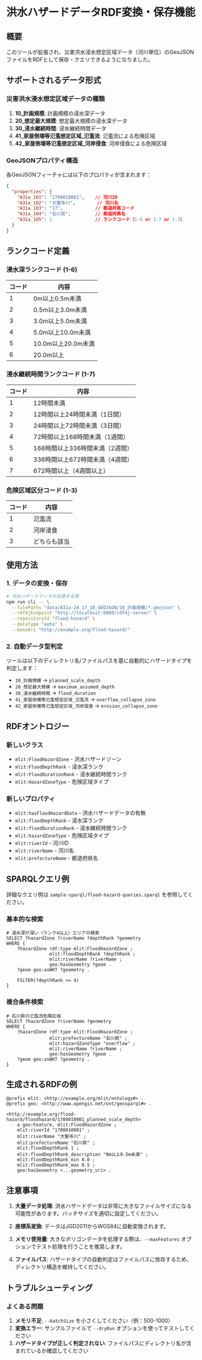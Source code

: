 # 洪水ハザードデータRDF変換・保存機能

## 概要

このツールが拡張され、災害洪水浸水想定区域データ（河川単位）のGeoJSONファイルをRDFとして保存・クエリできるようになりました。

## サポートされるデータ形式

### 災害洪水浸水想定区域データの種類

1. **10_計画規模**: 計画規模の浸水深データ
2. **20_想定最大規模**: 想定最大規模の浸水深データ
3. **30_浸水継続時間**: 浸水継続時間データ
4. **41_家屋倒壊等氾濫想定区域_氾濫流**: 氾濫流による危険区域
5. **42_家屋倒壊等氾濫想定区域_河岸侵食**: 河岸侵食による危険区域

### GeoJSONプロパティ構造

各GeoJSONフィーチャには以下のプロパティが含まれます：

```json
{
  "properties": {
    "A31a_101": "1700010001",    // 河川ID
    "A31a_102": "大聖寺川",        // 河川名
    "A31a_103": "17",            // 都道府県コード
    "A31a_104": "石川県",         // 都道府県名
    "A31a_105": 1                // ランクコード（1-6 or 1-7 or 1-3）
  }
}
```

## ランクコード定義

### 浸水深ランクコード (1-6)

| コード | 内容 |
|--------|------|
| 1 | 0m以上0.5m未満 |
| 2 | 0.5m以上3.0m未満 |
| 3 | 3.0m以上5.0m未満 |
| 4 | 5.0m以上10.0m未満 |
| 5 | 10.0m以上20.0m未満 |
| 6 | 20.0m以上 |

### 浸水継続時間ランクコード (1-7)

| コード | 内容 |
|--------|------|
| 1 | 12時間未満 |
| 2 | 12時間以上24時間未満（1日間） |
| 3 | 24時間以上72時間未満（3日間） |
| 4 | 72時間以上168時間未満（1週間） |
| 5 | 168時間以上336時間未満（2週間） |
| 6 | 336時間以上672時間未満（4週間） |
| 7 | 672時間以上（4週間以上） |

### 危険区域区分コード (1-3)

| コード | 内容 |
|--------|------|
| 1 | 氾濫流 |
| 2 | 河岸浸食 |
| 3 | どちらも該当 |

## 使用方法

### 1. データの変換・保存

```bash
# 洪水ハザードデータを処理する例
npm run cli -- \
  --filePaths "data/A31a-24_17_10_GEOJSON/10_計画規模/*.geojson" \
  --rdf4jEndpoint "http://localhost:8080/rdf4j-server" \
  --repositoryId "flood-hazard" \
  --dataType "auto" \
  --baseUri "http://example.org/flood-hazard/"
```

### 2. 自動データ型判定

ツールは以下のディレクトリ名/ファイルパスを基に自動的にハザードタイプを判定します：

- `10_計画規模` → `planned_scale_depth`
- `20_想定最大規模` → `maximum_assumed_depth`
- `30_浸水継続時間` → `flood_duration`
- `41_家屋倒壊等氾濫想定区域_氾濫流` → `overflow_collapse_zone`
- `42_家屋倒壊等氾濫想定区域_河岸侵食` → `erosion_collapse_zone`

## RDFオントロジー

### 新しいクラス

- `mlit:FloodHazardZone` - 洪水ハザードゾーン
- `mlit:FloodDepthRank` - 浸水深ランク
- `mlit:FloodDurationRank` - 浸水継続時間ランク
- `mlit:HazardZoneType` - 危険区域タイプ

### 新しいプロパティ

- `mlit:hasFloodHazardData` - 洪水ハザードデータの有無
- `mlit:floodDepthRank` - 浸水深ランク
- `mlit:floodDurationRank` - 浸水継続時間ランク
- `mlit:hazardZoneType` - 危険区域タイプ
- `mlit:riverId` - 河川ID
- `mlit:riverName` - 河川名
- `mlit:prefectureName` - 都道府県名

## SPARQLクエリ例

詳細なクエリ例は `sample-sparql/flood-hazard-queries.sparql` を参照してください。

### 基本的な検索

```sparql
# 浸水深が深い（ランク4以上）エリアの検索
SELECT ?hazardZone ?riverName ?depthRank ?geometry
WHERE {
    ?hazardZone rdf:type mlit:FloodHazardZone ;
                mlit:floodDepthRank ?depthRank ;
                mlit:riverName ?riverName ;
                geo:hasGeometry ?geom .
    ?geom geo:asWKT ?geometry .
    
    FILTER(?depthRank >= 4)
}
```

### 複合条件検索

```sparql
# 石川県の氾濫流危険区域
SELECT ?hazardZone ?riverName ?geometry
WHERE {
    ?hazardZone rdf:type mlit:FloodHazardZone ;
                mlit:prefectureName "石川県" ;
                mlit:hazardZoneType "overflow" ;
                mlit:riverName ?riverName ;
                geo:hasGeometry ?geom .
    ?geom geo:asWKT ?geometry .
}
```

## 生成されるRDFの例

```turtle
@prefix mlit: <http://example.org/mlit/ontology#> .
@prefix geo: <http://www.opengis.net/ont/geosparql#> .

<http://example.org/flood-hazard/floodhazard/1700010001_planned_scale_depth> 
    a geo:Feature, mlit:FloodHazardZone ;
    mlit:riverId "1700010001" ;
    mlit:riverName "大聖寺川" ;
    mlit:prefectureName "石川県" ;
    mlit:floodDepthRank 1 ;
    mlit:floodDepthRank_description "0m以上0.5m未満" ;
    mlit:floodDepthRank_min 0.0 ;
    mlit:floodDepthRank_max 0.5 ;
    geo:hasGeometry <...geometry_uri> .
```

## 注意事項

1. **大量データ処理**: 洪水ハザードデータは非常に大きなファイルサイズになる可能性があります。バッチサイズを適切に設定してください。

2. **座標系変換**: データはJGD2011からWGS84に自動変換されます。

3. **メモリ使用量**: 大きなポリゴンデータを処理する際は、`--maxFeatures` オプションでテスト処理を行うことを推奨します。

4. **ファイルパス**: ハザードタイプの自動判定はファイルパスに依存するため、ディレクトリ構造を維持してください。

## トラブルシューティング

### よくある問題

1. **メモリ不足**: `--batchSize` を小さくしてください（例：500-1000）
2. **変換エラー**: サンプルファイルで `--dryRun` オプションを使ってテストしてください
3. **ハザードタイプが正しく判定されない**: ファイルパスにディレクトリ名が含まれているか確認してください